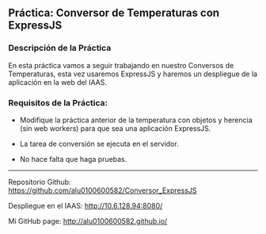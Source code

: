 ## Práctica: Conversor de Temperaturas con ExpressJS

### Descripción de la Práctica

En esta práctica vamos a seguir trabajando en nuestro Conversos de Temperaturas, esta vez usaremos ExpressJS y haremos un despliegue de la aplicación en la web del IAAS.

### Requisitos de la Práctica:


-  Modifique la práctica anterior de la temperatura con objetos y herencia (sin web workers) para que sea una aplicación ExpressJS.

-  La tarea de conversión se ejecuta en el servidor.

-  No hace falta que haga pruebas.


---
Repositorio Github: https://github.com/alu0100600582/Conversor_ExpressJS

Despliegue en el IAAS: http://10.6.128.94:8080/

Mi GitHub page: http://alu0100600582.github.io/
